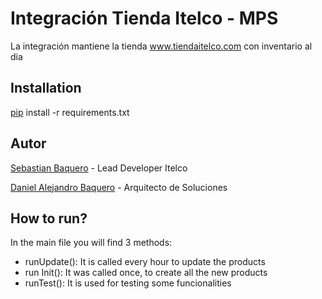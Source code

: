 # Integración Tienda Itelco - MPS
La integración mantiene la tienda www.tiendaitelco.com con inventario al dia 

## Installation

 [pip](https://pip.pypa.io/en/stable/) install -r requirements.txt

 ## Autor
 [Sebastian Baquero](https://www.linkedin.com/in/sebastian-baquero-arias/) - Lead Developer Itelco 

 [Daniel Alejandro Baquero](https://www.linkedin.com/in/daniel-alejandro-baquero/) - Arquitecto de Soluciones 

 ## How to run?
 In the main file you will find 3 methods:
   - runUpdate(): It is called every hour to update the products
   - run Init(): It was called once, to create all the new products
   - runTest(): It is used for testing some funcionalities